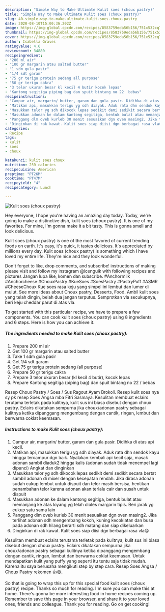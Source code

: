 ```yaml
---
description: "Simple Way to Make Ultimate Kulit soes (choux pastry)"
title: "Simple Way to Make Ultimate Kulit soes (choux pastry)"
slug: 40-simple-way-to-make-ultimate-kulit-soes-choux-pastry
date: 2020-08-10T15:00:36.202Z
image: https://img-global.cpcdn.com/recipes/8583759eda56b156/751x532cq70/kulit-soes-choux-pastry-foto-resep-utama.jpg
thumbnail: https://img-global.cpcdn.com/recipes/8583759eda56b156/751x532cq70/kulit-soes-choux-pastry-foto-resep-utama.jpg
cover: https://img-global.cpcdn.com/recipes/8583759eda56b156/751x532cq70/kulit-soes-choux-pastry-foto-resep-utama.jpg
author: Isabella Graves
ratingvalue: 4.6
reviewcount: 34880
recipeingredient:
- "200 ml air"
- "100 gr margarin atau salted butter"
- "1 sdm gula pasir"
- "1/4 sdt garam"
- "75 gr terigu protein sedang all purpose"
- "50 gr terigu cakra"
- "3 telor ukuran besar kl kecil 4 butir kocok lepas"
- "Kantong segitiga piping bag dan spuit bintang no 22  bebas"
recipeinstructions:
- "Campur air, margarin/ butter, garam dan gula pasir. Didihka di atas api kecil."
- "Matikan api, masukkan terigu yg sdh diayak. Aduk rata dhn sendok kayu hingga tercampur dgn baik. Nyalakan kembali api kecil saja, masak adonan sambil diaduk2 hingga kalis (adonan sudah tidak menempel lagi dipanci) Angkat dan dinginkan"
- "Masukkan telor yg sdh dikocok lepas sedikit demi sedikit secara bertat sambil adonan di mixer dengan kecepatan rendah. Jika dirasa adonan sudah cukup lembut untuk dispuit dan telor masih bersisa, hentikan penambahan telor karena adonan akan terlalu cair dan susah untuk dispuit"
- "Masukkan adonan ke dalam kantong segitiga, bentuk bulat atau memanjang ke atas loyang yg telah dioles margarin tipis. Beri jarak yg cukup satu sama lain"
- "Panggang dlm oveb kurleb 30 menit sesuaikan dgn oven masing2. Jika terlihat adonan sdh mengembang kokoh, kuning kecoklatan dan busa pada adonan sdh hilang berarti sdh matang dan siap dikeluarkan"
- "Dinginkan di rak kawat. Kulit soes siap diisi dgn berbagai rasa vla😋"
categories:
- Recipe
tags:
- kulit
- soes
- choux

katakunci: kulit soes choux 
nutrition: 230 calories
recipecuisine: American
preptime: "PT26M"
cooktime: "PT47M"
recipeyield: "4"
recipecategory: Lunch

---
```



![Kulit soes (choux pastry)](https://img-global.cpcdn.com/recipes/8583759eda56b156/751x532cq70/kulit-soes-choux-pastry-foto-resep-utama.jpg)

Hey everyone, I hope you're having an amazing day today. Today, we're going to make a distinctive dish, kulit soes (choux pastry). It is one of my favorites. For mine, I'm gonna make it a bit tasty. This is gonna smell and look delicious.

Kulit soes (choux pastry) is one of the most favored of current trending foods on earth. It's easy, it's quick, it tastes delicious. It's appreciated by millions every day. Kulit soes (choux pastry) is something which I have loved my entire life. They're nice and they look wonderful.

Don&#39;t forget to like, drop comments, and subscribe! instructions of making please visit and follow my instagram @icenguik with following recipes and pictures Jangan lupa like, komen dan subscribe. #Anchormilk #Anchorcheese #ChouxPastry #KueSoes #SoesPastry #PastryPuff #ASMR #CheeseChoux Kue soes rasa keju yang simpel ini lembut dan lumer di mulut. See more ideas about Choux pastry, Desserts, Food. Ambil kulit soes yang telah dingin, belah dua jangan terputus. Semprotkan vla secukupnya, beri keju cheddar parut di atas vla.


To get started with this particular recipe, we have to prepare a few components. You can cook kulit soes (choux pastry) using 8 ingredients and 6 steps. Here is how you can achieve it.

<!--inarticleads1-->

##### The ingredients needed to make Kulit soes (choux pastry):

1. Prepare 200 ml air
1. Get 100 gr margarin atau salted butter
1. Take 1 sdm gula pasir
1. Get 1/4 sdt garam
1. Get 75 gr terigu protein sedang (all purpose)
1. Prepare 50 gr terigu cakra
1. Prepare 3 telor ukuran besar (kl kecil 4 butir), kocok lepas
1. Prepare Kantong segitiga (piping bag) dan spuit bintang no 22 / bebas


Resep Choux Pastry / Soes / Sus Ragout Ayam Brokoli. Resep kulit soes nya sy pk resep Soes Angsa mba Fitri Sasmaya. Kesulitan membuat eclairs terutama terletak pada kulitnya, kulit sus ini biasa disebut dengan choux pastry. Eclairs dikatakan sempurna jika choux/adonan pastry sebagai kulitnya ketika dipanggang mengembang dengan cantik, ringan, lembut dan berwarna coklat keemasan. 

<!--inarticleads2-->

##### Instructions to make Kulit soes (choux pastry):

1. Campur air, margarin/ butter, garam dan gula pasir. Didihka di atas api kecil.
1. Matikan api, masukkan terigu yg sdh diayak. Aduk rata dhn sendok kayu hingga tercampur dgn baik. Nyalakan kembali api kecil saja, masak adonan sambil diaduk2 hingga kalis (adonan sudah tidak menempel lagi dipanci) Angkat dan dinginkan
1. Masukkan telor yg sdh dikocok lepas sedikit demi sedikit secara bertat sambil adonan di mixer dengan kecepatan rendah. Jika dirasa adonan sudah cukup lembut untuk dispuit dan telor masih bersisa, hentikan penambahan telor karena adonan akan terlalu cair dan susah untuk dispuit
1. Masukkan adonan ke dalam kantong segitiga, bentuk bulat atau memanjang ke atas loyang yg telah dioles margarin tipis. Beri jarak yg cukup satu sama lain
1. Panggang dlm oveb kurleb 30 menit sesuaikan dgn oven masing2. Jika terlihat adonan sdh mengembang kokoh, kuning kecoklatan dan busa pada adonan sdh hilang berarti sdh matang dan siap dikeluarkan
1. Dinginkan di rak kawat. Kulit soes siap diisi dgn berbagai rasa vla😋


Kesulitan membuat eclairs terutama terletak pada kulitnya, kulit sus ini biasa disebut dengan choux pastry. Eclairs dikatakan sempurna jika choux/adonan pastry sebagai kulitnya ketika dipanggang mengembang dengan cantik, ringan, lembut dan berwarna coklat keemasan. Untuk mendapatkan kulit yang puffy yang seperti itu tentu saja tidak mudah. Karena itu saya berusaha mengikuti step by step cara. Resep Soes Angsa / Choux Pastry rekomen 👍😋. 

So that is going to wrap this up for this special food kulit soes (choux pastry) recipe. Thanks so much for reading. I'm sure you can make this at home. There's gonna be more interesting food in home recipes coming up. Remember to save this page in your browser, and share it to your loved ones, friends and colleague. Thank you for reading. Go on get cooking!
